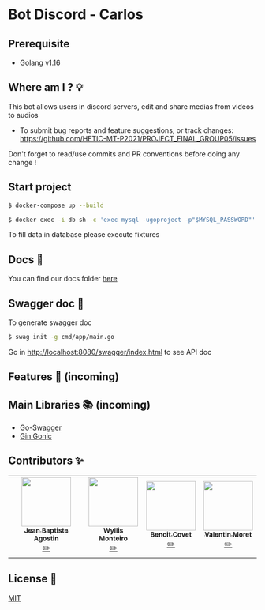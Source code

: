 # Bot Discord - Carlos

## Prerequisite

- Golang v1.16

## Where am I ? 💡

This bot allows users in discord servers, edit and share medias from videos to audios

- To submit bug reports and feature suggestions, or track changes:
  https://github.com/HETIC-MT-P2021/PROJECT_FINAL_GROUP05/issues

Don't forget to read/use commits and PR conventions before doing any change !

## Start project

```sh
$ docker-compose up --build
```

```sh
$ docker exec -i db sh -c 'exec mysql -ugoproject -p"$MYSQL_PASSWORD"' < ./build/data/init.sql
```

To fill data in database please execute fixtures

## Docs 📄

You can find our docs folder [here](https://github.com/HETIC-MT-P2021/PROJECT_FINAL_GROUP05/tree/main/docs)

## Swagger doc 📄

To generate swagger doc

```sh
$ swag init -g cmd/app/main.go
```

Go in [http://localhost:8080/swagger/index.html](http://localhost:8080/swagger/index.html) to see API doc

## Features 📘 (incoming)

## Main Libraries 📚 (incoming)

- [Go-Swagger](https://github.com/go-swagger/go-swagger)
- [Gin Gonic](https://github.com/gin-gonic/gin)

## Contributors ✨

<table>
  <tr>
    <td align="center"><a href="https://github.com/jibe0123"><img src="https://avatars.githubusercontent.com/u/13694014?s=400&u=979e9cdf62bcebe3e97740f83768fb41c8984a70&v=4" width="100px;" alt=""/><br /><sub><b>Jean Baptiste Agostin</b></sub></a><br /><a href="https://github.com/jibe0123" title="Developper">✏️</a>
    <td align="center"><a href="https://github.com/wyllisMonteiro"><img src="https://avatars2.githubusercontent.com/u/36091415?s=400&v=4" width="100px;" alt=""/><br /><sub><b>Wyllis Monteiro</b></sub></a><br /><a href="https://github.com/wyllisMonteiro" title="Developper">✏️</a>
    <td align="center"><a href="https://github.com/Para0234"><img src="https://avatars.githubusercontent.com/u/31258019?v=4" width="100px;" alt=""/><br /><sub><b>Benoit Covet</b></sub></a><br /><a href="https://github.com/Para0234" title="Developper">✏️</a></td>
    <td align="center"><a href="https://github.com/valmrt77"><img src="https://avatars0.githubusercontent.com/u/36480710?v=4" width="100px;" alt=""/><br /><sub><b>Valentin Moret</b></sub></a><br /><a href="https://github.com/valmrt77" title="Developper">✏️</a></td>
  </tr>
</table>

## License 📑

[MIT](https://github.com/HETIC-MT-P2021/CQRSES_GROUP4/blob/master/LICENSE)
